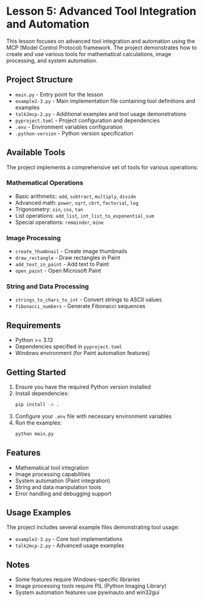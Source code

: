 # Lesson 5: Advanced Tool Integration and Automation

This lesson focuses on advanced tool integration and automation using the MCP (Model Control Protocol) framework. The project demonstrates how to create and use various tools for mathematical calculations, image processing, and system automation.

## Project Structure

- `main.py` - Entry point for the lesson
- `example2-3.py` - Main implementation file containing tool definitions and examples
- `talk2mcp-2.py` - Additional examples and tool usage demonstrations
- `pyproject.toml` - Project configuration and dependencies
- `.env` - Environment variables configuration
- `.python-version` - Python version specification

## Available Tools

The project implements a comprehensive set of tools for various operations:

### Mathematical Operations
- Basic arithmetic: `add`, `subtract`, `multiply`, `divide`
- Advanced math: `power`, `sqrt`, `cbrt`, `factorial`, `log`
- Trigonometry: `sin`, `cos`, `tan`
- List operations: `add_list`, `int_list_to_exponential_sum`
- Special operations: `remainder`, `mine`

### Image Processing
- `create_thumbnail` - Create image thumbnails
- `draw_rectangle` - Draw rectangles in Paint
- `add_text_in_paint` - Add text to Paint
- `open_paint` - Open Microsoft Paint

### String and Data Processing
- `strings_to_chars_to_int` - Convert strings to ASCII values
- `fibonacci_numbers` - Generate Fibonacci sequences

## Requirements

- Python >= 3.13
- Dependencies specified in `pyproject.toml`
- Windows environment (for Paint automation features)

## Getting Started

1. Ensure you have the required Python version installed
2. Install dependencies:
   ```bash
   pip install -e .
   ```
3. Configure your `.env` file with necessary environment variables
4. Run the examples:
   ```bash
   python main.py
   ```

## Features

- Mathematical tool integration
- Image processing capabilities
- System automation (Paint integration)
- String and data manipulation tools
- Error handling and debugging support

## Usage Examples

The project includes several example files demonstrating tool usage:
- `example2-3.py` - Core tool implementations
- `talk2mcp-2.py` - Advanced usage examples

## Notes

- Some features require Windows-specific libraries
- Image processing tools require PIL (Python Imaging Library)
- System automation features use pywinauto and win32gui

